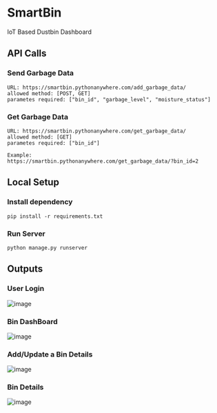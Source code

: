 # SmartBin
IoT Based Dustbin Dashboard

## API Calls
### Send Garbage Data
```
URL: https://smartbin.pythonanywhere.com/add_garbage_data/
allowed method: [POST, GET]
parametes required: ["bin_id", "garbage_level", "moisture_status"]
```

### Get Garbage Data
```
URL: https://smartbin.pythonanywhere.com/get_garbage_data/
allowed method: [GET]
parametes required: ["bin_id"]

Example:
https://smartbin.pythonanywhere.com/get_garbage_data/?bin_id=2
```

## Local Setup
### Install dependency
```
pip install -r requirements.txt
```
### Run Server
```
python manage.py runserver
```

## Outputs
### User Login
![image](https://user-images.githubusercontent.com/42216008/196500983-1c4602f7-0400-4aff-82b7-6b79360f35e7.png)


### Bin DashBoard
![image](https://user-images.githubusercontent.com/42216008/196501095-812807b4-8c86-454c-aaea-679c75b4c282.png)


### Add/Update a Bin Details
![image](https://user-images.githubusercontent.com/42216008/196501211-23a78e39-24f6-43a7-a7ff-dfcfd6ec458c.png)


### Bin Details
![image](https://user-images.githubusercontent.com/42216008/196501361-b070a30b-c3f7-46b6-b674-4a1dd87ff0c5.png)
